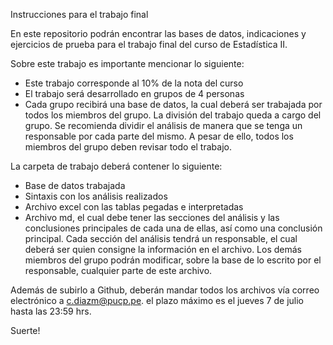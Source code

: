 Instrucciones para el trabajo final

En este repositorio podrán encontrar las bases de datos, indicaciones y ejercicios de prueba para el trabajo final del curso de Estadística II. 

Sobre este trabajo es importante mencionar lo siguiente: 
- Este trabajo corresponde al 10% de la nota del curso
- El trabajo será desarrollado en grupos de 4 personas
- Cada grupo recibirá una base de datos, la cual deberá ser trabajada por todos los miembros del grupo. La división del trabajo queda a cargo del grupo. Se recomienda dividir el análisis de manera que se tenga un responsable por cada parte del mismo. A pesar de ello, todos los miembros del grupo deben revisar todo el trabajo. 

La carpeta de trabajo deberá contener lo siguiente: 
- Base de datos trabajada
- Sintaxis con los análisis realizados 
- Archivo excel con las tablas pegadas e interpretadas 
- Archivo md, el cual debe tener las secciones del análisis y las conclusiones principales de cada una de ellas, así como una conclusión principal. Cada sección del análisis tendrá un responsable, el cual deberá ser quien consigne la información en el archivo. Los demás miembros del grupo podrán modificar, sobre la base de lo escrito por el responsable, cualquier parte de este archivo. 

Además de subirlo a Github, deberán mandar todos los archivos vía correo electrónico a c.diazm@pucp.pe. el plazo máximo es el jueves 7 de julio hasta las 23:59 hrs. 

Suerte!
